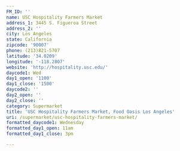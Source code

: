 ```yaml
---
FM_ID: ''
name: USC Hospitality Farmers Market
address_1: 3445 S. Figueroa Street
address_2: ''
city: Los Angeles
state: California
zipcode: '90007'
phone: (213)821-5707
latitude: '34.0209'
longitude: '-118.2807'
website: 'http://hospitality.usc.edu/'
daycode1: Wed
day1_open: '1100'
day1_close: '1500'
daycode2: ''
day2_open: ''
day2_close: ''
category: Supermarket
title: 'USC Hospitality Farmers Market, Food Oasis Los Angeles'
uri: /supermarket/usc-hospitality-farmers-market/
formatted_daycode1: Wednesday
formatted_day1_open: 11am
formatted_day1_close: 3pm

---
```

